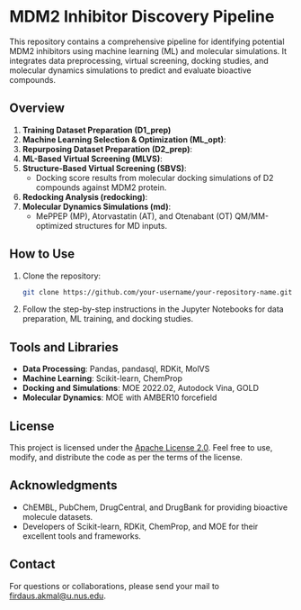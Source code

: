 # MDM2 Inhibitor Discovery Pipeline

This repository contains a comprehensive pipeline for identifying potential MDM2 inhibitors using machine learning (ML) and molecular simulations. It integrates data preprocessing, virtual screening, docking studies, and molecular dynamics simulations to predict and evaluate bioactive compounds.

## Overview

1. **Training Dataset Preparation (D1_prep)**
2. **Machine Learning Selection & Optimization (ML_opt)**:
3. **Repurposing Dataset Preparation (D2_prep)**:
4. **ML-Based Virtual Screening (MLVS)**:
5. **Structure-Based Virtual Screening (SBVS)**:
   - Docking score results from molecular docking simulations of D2 compounds against MDM2 protein.
6. **Redocking Analysis (redocking)**:   
7. **Molecular Dynamics Simulations (md)**:
   - MePPEP (MP), Atorvastatin (AT), and Otenabant (OT) QM/MM-optimized structures for MD inputs.

## How to Use

1. Clone the repository:
   ```bash
   git clone https://github.com/your-username/your-repository-name.git
   ```
2. Follow the step-by-step instructions in the Jupyter Notebooks for data preparation, ML training, and docking studies.

## Tools and Libraries

- **Data Processing**: Pandas, pandasql, RDKit, MolVS
- **Machine Learning**: Scikit-learn, ChemProp
- **Docking and Simulations**: MOE 2022.02, Autodock Vina, GOLD
- **Molecular Dynamics**: MOE with AMBER10 forcefield

## License
This project is licensed under the [Apache License 2.0](LICENSE). Feel free to use, modify, and distribute the code as per the terms of the license.

## Acknowledgments

- ChEMBL, PubChem, DrugCentral, and DrugBank for providing bioactive molecule datasets.
- Developers of Scikit-learn, RDKit, ChemProp, and MOE for their excellent tools and frameworks.

## Contact
For questions or collaborations, please send your mail to firdaus.akmal@u.nus.edu.
